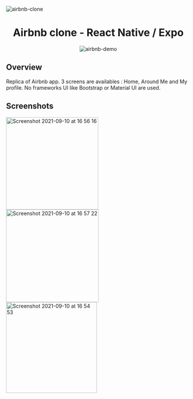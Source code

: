 ![airbnb-clone](https://user-images.githubusercontent.com/49198371/132860312-ae26b1db-862e-453c-82c8-d4af6b2dad10.png)

<h1 align="center">Airbnb clone - React Native / Expo</h1>
<p align="center">
  <img src="https://user-images.githubusercontent.com/49198371/132868632-758af223-5fca-4ade-87c1-9b25b6f0fa31.gif" alt="airbnb-demo"/>
</p>

## Overview
Replica of Airbnb app. 3 screens are availables : Home, Around Me and My profile. No frameworks UI like Bootstrap or Material UI are used.

## Screenshots
<p>
    <img width="252" alt="Screenshot 2021-09-10 at 16 56 16" src="https://user-images.githubusercontent.com/49198371/132874101-044f146e-b436-4fe8-98f8-e79870b08744.png">
    <img width="253" alt="Screenshot 2021-09-10 at 16 57 22" src="https://user-images.githubusercontent.com/49198371/132874127-fac64361-f9ba-48c4-bf79-67390529805d.png">
    <img width="248" alt="Screenshot 2021-09-10 at 16 54 53" src="https://user-images.githubusercontent.com/49198371/132873764-b94fe642-1116-49eb-b4c8-2cb3e8bc203f.png">
</p>


